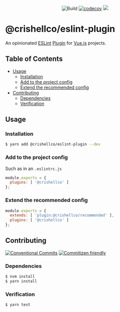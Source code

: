 <p align="center">
  <img src="https://github.com/crishellco/eslint-plugin/actions/workflows/node-ci.yml/badge.svg" alt="Build">
  <a href="https://codecov.io/gh/crishellco/eslint-plugin"><img src="https://codecov.io/gh/crishellco/eslint-plugin/branch/master/graph/badge.svg?token=IKcXpNL84k" alt="codecov"></a>
  <a href="https://codeclimate.com/github/crishellco/eslint-plugin/maintainability"><img src="https://api.codeclimate.com/v1/badges/d1cd1c83761a23f610fd/maintainability" /></a>
  <br>
</p>

# @crishellco/eslint-plugin

An opinionated [ESLint](https://eslint.org) [Plugin](https://eslint.org/docs/developer-guide/working-with-plugins)
for [Vue.js](https://vuejs.org/) projects.

## Table of Contents

* [Usage](#usage)
  * [Installation](#installation)
  * [Add to the project config](#add-to-the-project-config)
  * [Extend the recommended config](#extend-the-recommended-config)
* [Contributing](#contributing)
  * [Dependencies](#dependencies)
  * [Verification](#verification)

## Usage

<!--consumer-badges start -->

<!--consumer-badges end -->

### Installation

```sh
$ yarn add @crishellco/eslint-plugin --dev
```

### Add to the project config

Such as in an `.eslintrc.js`

```js
module.exports = {
  plugins: [ '@crishellco' ]
};
```

### Extend the recommended config

```js
module.exports = {
  extends: [ 'plugin:@crishellco/recommended' ],
  plugins: [ '@crishellco' ]
};
```

## Contributing

<!--contribution-badges start -->

[![Conventional Commits][commit-convention-badge]][commit-convention-link]
[![Commitizen friendly][commitizen-badge]][commitizen-link]

<!--contribution-badges end -->

### Dependencies

```sh
$ nvm install
$ yarn install
```

### Verification

```sh
$ yarn test
```

[commit-convention-link]: https://conventionalcommits.org

[commit-convention-badge]: https://img.shields.io/badge/Conventional%20Commits-1.0.0-yellow.svg

[commitizen-link]: http://commitizen.github.io/cz-cli/

[commitizen-badge]: https://img.shields.io/badge/commitizen-friendly-brightgreen.svg
